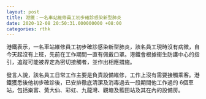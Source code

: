 ```yaml
---
layout: post
title: 港鐵：一名車站維修員工初步確診感染新型肺炎
date: 2020-12-08 20:50:31.000000000 +08:00
categories: rthk
---
```


港鐵表示，一名車站維修員工初步確診感染新型肺炎，該名員工現時沒有病徵，自今天起沒有上班，先前在工作期間一直有佩戴口罩。港鐵會根據衞生防護中心的指引，追蹤可能被界定為密切接觸者，並作出相應措施。

發言人說，該名員工日常工作主要是負責設備維修，工作上沒有需要接觸乘客。港鐵獲悉後他初步確診後，已安排徹底清潔及消毒過去一段期間他工作過的 6個車站，包括樂富、黃大仙、彩虹、九龍灣、觀塘及藍田站及其在內的設備房。
